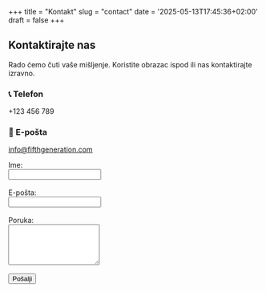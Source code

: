 +++
title = "Kontakt"
slug = "contact"
date = '2025-05-13T17:45:36+02:00'
draft = false
+++

## Kontaktirajte nas

Rado ćemo čuti vaše mišljenje. Koristite obrazac ispod ili nas kontaktirajte izravno.

### 📞 Telefon
+123 456 789

### 📧 E-pošta
info@fifthgeneration.com

<form name="contact" method="POST" data-netlify="true">
  <label>Ime:<br><input type="text" name="name" required></label><br><br>
  <label>E-pošta:<br><input type="email" name="email" required></label><br><br>
  <label>Poruka:<br><textarea name="message" rows="5" required></textarea></label><br><br>
  <button type="submit">Pošalji</button>
</form>
